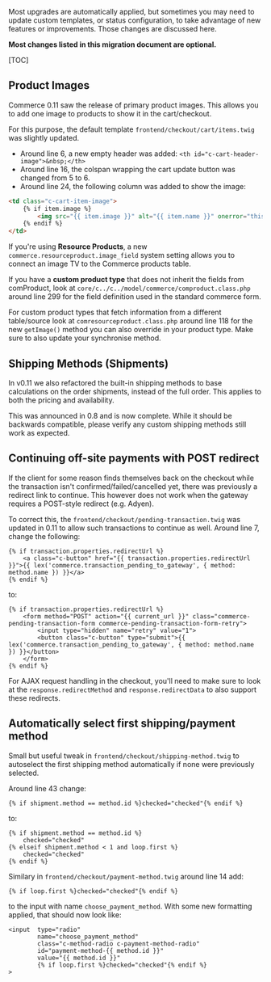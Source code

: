 Most upgrades are automatically applied, but sometimes you may need to update custom templates, or status configuration, to take advantage of new features or improvements. Those changes are discussed here.

**Most changes listed in this migration document are optional.**

[TOC]

## Product Images

Commerce 0.11 saw the release of primary product images. This allows you to add one image to products to show it in the cart/checkout. 

For this purpose, the default template `frontend/checkout/cart/items.twig` was slightly updated.
 
- Around line 6, a new empty header was added: `<th id="c-cart-header-image">&nbsp;</th>`
- Around line 16, the colspan wrapping the cart update button was changed from 5 to 6.
- Around line 24, the following column was added to show the image:

```` html
<td class="c-cart-item-image">
    {% if item.image %}
        <img src="{{ item.image }}" alt="{{ item.name }}" onerror="this.style.display = 'none';">
    {% endif %}
</td>
````

If you're using **Resource Products**, a new `commerce.resourceproduct.image_field` system setting allows you to connect an image TV to the Commerce products table.

If you have a **custom product type** that does not inherit the fields from comProduct, look at `core/c../c../model/commerce/comproduct.class.php` around line 299 for the field definition used in the standard commerce form.

For custom product types that fetch information from a different table/source look at `comresourceproduct.class.php` around line 118 for the new `getImage()` method you can also override in your product type. Make sure to also update your synchronise method.

## Shipping Methods (Shipments)

In v0.11 we also refactored the built-in shipping methods to base calculations on the order shipments, instead of the full order. This applies to both the pricing and availability.

This was announced in 0.8 and is now complete. While it should be backwards compatible, please verify any custom shipping methods still work as expected.

## Continuing off-site payments with POST redirect

If the client for some reason finds themselves back on the checkout while the transaction isn't confirmed/failed/cancelled yet, there was previously a redirect link to continue. This however does not work when the gateway requires a POST-style redirect (e.g. Adyen). 

To correct this, the `frontend/checkout/pending-transaction.twig` was updated in 0.11 to allow such transactions to continue as well. Around line 7, change the following:

```
{% if transaction.properties.redirectUrl %}
    <a class="c-button" href="{{ transaction.properties.redirectUrl }}">{{ lex('commerce.transaction_pending_to_gateway', { method: method.name }) }}</a>
{% endif %}
```

to:

```
{% if transaction.properties.redirectUrl %}
    <form method="POST" action="{{ current_url }}" class="commerce-pending-transaction-form commerce-pending-transaction-form-retry">
        <input type="hidden" name="retry" value="1">
        <button class="c-button" type="submit">{{ lex('commerce.transaction_pending_to_gateway', { method: method.name }) }}</button>
    </form>
{% endif %}
```

For AJAX request handling in the checkout, you'll need to make sure to look at the `response.redirectMethod` and `response.redirectData` to also support these redirects. 

## Automatically select first shipping/payment method

Small but useful tweak in `frontend/checkout/shipping-method.twig` to autoselect the first shipping method automatically if none were previously selected. 

Around line 43 change:

```
{% if shipment.method == method.id %}checked="checked"{% endif %}
```

to: 

``` 
{% if shipment.method == method.id %}
    checked="checked"
{% elseif shipment.method < 1 and loop.first %}
    checked="checked"
{% endif %}
```

Similary in `frontend/checkout/payment-method.twig` around line 14 add:

```
{% if loop.first %}checked="checked"{% endif %}
```
to the input with name `choose_payment_method`. With some new formatting applied, that should now look like:

``` 
<input  type="radio" 
        name="choose_payment_method" 
        class="c-method-radio c-payment-method-radio" 
        id="payment-method-{{ method.id }}" 
        value="{{ method.id }}" 
        {% if loop.first %}checked="checked"{% endif %}
>
```

